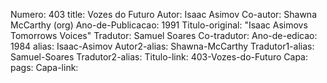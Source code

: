 Numero: 403
title: Vozes do Futuro
Autor: Isaac Asimov
Co-autor: Shawna McCarthy (org)
Ano-de-Publicacao: 1991
Titulo-original: "Isaac Asimovs Tomorrows Voices"
Tradutor: Samuel Soares
Co-tradutor: 
Ano-de-edicao: 1984
alias: Isaac-Asimov
Autor2-alias: Shawna-McCarthy
Tradutor1-alias: Samuel-Soares
Tradutor2-alias: 
Titulo-link: 403-Vozes-do-Futuro
Capa: 
pags: 
Capa-link: 